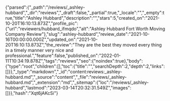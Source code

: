 {"parsed":{"_path":"/reviews/_ashley-hubbard","_dir":"reviews","_draft":false,"_partial":true,"_locale":"","_empty":true,"title":"Ashley Hubbard","description":"","stars":5,"created_on":"2021-10-20T16:10:13.873Z","profile_pic":{"url":"reviewers/hubbard_ifmqdo","alt":"Ashley Hubbard Fort Worth Moving Company Review"},"slug":"ashley-hubbard","review_date":"2021-10-16T00:00:00.000Z","updated_on":"2021-10-20T16:10:13.873Z","the_review":"They are the best they moved every thing in a timely manner very nice and professional.","feature":false,"published_on":"2022-01-11T10:34:19.878Z","tags":"reviews","seo":{"noindex":true},"body":{"type":"root","children":[],"toc":{"title":"","searchDepth":2,"depth":2,"links":[]}},"_type":"markdown","_id":"content:reviews:_ashley-hubbard.md","_source":"content","_file":"reviews/_ashley-hubbard.md","_extension":"md","_sitemap":{"loc":"/reviews/_ashley-hubbard","lastmod":"2023-03-14T20:32:31.549Z","images":[]}},"hash":"Xqt6jAKcSi"}